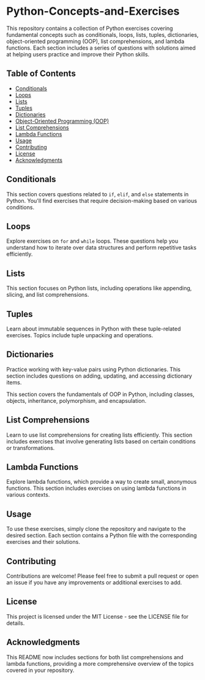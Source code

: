 <h1> Python-Concepts-and-Exercises</h1>


This repository contains a collection of Python exercises covering fundamental concepts such as conditionals, loops, lists, tuples, dictionaries, object-oriented programming (OOP), list comprehensions, and lambda functions. Each section includes a series of questions with solutions aimed at helping users practice and improve their Python skills.

## Table of Contents

- [Conditionals](#conditionals)
- [Loops](#loops)
- [Lists](#lists)
- [Tuples](#tuples)
- [Dictionaries](#dictionaries)
- [Object-Oriented Programming (OOP)](#object-oriented-programming-oop)
- [List Comprehensions](#list-comprehensions)
- [Lambda Functions](#lambda-functions)
- [Usage](#usage)
- [Contributing](#contributing)
- [License](#license)
- [Acknowledgments](#acknowledgments)

## Conditionals

This section covers questions related to `if`, `elif`, and `else` statements in Python. You'll find exercises that require decision-making based on various conditions.

## Loops

Explore exercises on `for` and `while` loops. These questions help you understand how to iterate over data structures and perform repetitive tasks efficiently.

## Lists

This section focuses on Python lists, including operations like appending, slicing, and list comprehensions.

## Tuples

Learn about immutable sequences in Python with these tuple-related exercises. Topics include tuple unpacking and operations.

## Dictionaries

Practice working with key-value pairs using Python dictionaries. This section includes questions on adding, updating, and accessing dictionary items.

This section covers the fundamentals of OOP in Python, including classes, objects, inheritance, polymorphism, and encapsulation.

## List Comprehensions

Learn to use list comprehensions for creating lists efficiently. This section includes exercises that involve generating lists based on certain conditions or transformations.

## Lambda Functions

Explore lambda functions, which provide a way to create small, anonymous functions. This section includes exercises on using lambda functions in various contexts.


## Usage

To use these exercises, simply clone the repository and navigate to the desired section. Each section contains a Python file with the corresponding exercises and their solutions.

## Contributing
Contributions are welcome! Please feel free to submit a pull request or open an issue if you have any improvements or additional exercises to add.

## License
This project is licensed under the MIT License - see the LICENSE file for details.

## Acknowledgments

This README now includes sections for both list comprehensions and lambda functions, providing a more comprehensive overview of the topics covered in your repository.

